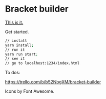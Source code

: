 # Bracket builder

[This is it.](https://bracketbuilderstorage.z5.web.core.windows.net/)

Get started.

```sh
// install
yarn install;
// run it
yarn run start;
// see it
// go to localhost:1234/index.html
```

To dos: 

https://trello.com/b/b52NbgXM/bracket-builder

Icons by Font Awesome.
